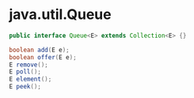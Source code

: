 # java.util.Queue

```java
public interface Queue<E> extends Collection<E> {}
```

```java
boolean add(E e);
boolean offer(E e);
E remove();
E poll();
E element();
E peek();
```
